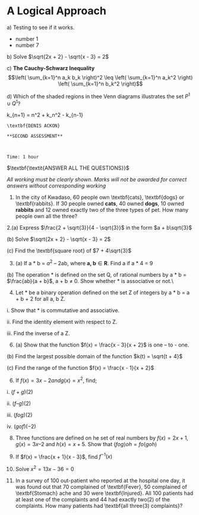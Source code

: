 # A Logical Approach

a) Testing to see if it works.
- number 1
- number 7

b) Solve $\sqrt{2x + 2} - \sqrt{x - 3} = 2$

c) **The Cauchy-Schwarz Inequality**
$$\left( \sum_{k=1}^n a_k b_k \right)^2 \leq \left( \sum_{k=1}^n a_k^2 \right) \left( \sum_{k=1}^n b_k^2 \right)$$

d) Which of the shaded regions in thee Venn
diagrams illustrates the set $P^{1} \cup Q^{1}$?


k_{n+1} = n^2 + k_n^2 - k_{n-1}



	\textbf{DENIS ACKON}
 
	**SECOND ASSESSMENT**
 

	                                                                                                      Time: 1 hour

$\textbf{\textit{ANSWER ALL THE QUESTIONS}}$

$\textit{All working must be clearly shown. Marks will not be awarded for correct answers without corresponding  working}$

1. In the city of Kwadaso, 60 people own \textbf{cats}, \textbf{dogs} or \textbf{rabbits}. If 30 people owned $\textbf{cats}$, 40 owned $\textbf{dogs}$, 10 owned $\textbf{rabbits}$ and 12 owned exactly two of the three types of pet. How many people own all the three?

2.(a) Express $\frac{2 + \sqrt{3}}{4 - \sqrt{3}}$ in the form $a + b\sqrt{3}$

(b) Solve $\sqrt{2x + 2} - \sqrt{x - 3} = 2$

(c) Find the \textbf{square root} of $7 + 4\sqrt{3}$

3. (a)  If a $\ast$ b = $a^2$ – 2ab, where $\textbf{a, b} \in  \textbf{R}$. Find a if a  $\ast$ 4 = 9

(b) The operation * is defined on the set Q, of rational numbers by a * b = $\frac{ab}{a + b}$, a + b $\neq$ 0. Show whether * is associative or not.\\

4. Let * be a binary operation defined on the set Z of integers by a * b = a + b + 2 for all a, b Z.
   
i. Show that * is commutative and associative.

ii. Find the identity element with respect to Z.

iii. Find the inverse of a Z.

6. (a) Show that the function $f(x) = \frac{x - 3}{x + 2}$ is one – to - one.

(b) Find the largest possible domain of the function $k(t) = \sqrt{t + 4}$

(c) Find the range of the function $f(x) = \frac{x - 1}{x + 2}$

6. If $f(x) = 3x - 2 and g(x) = x^2$, find;
   
i. $(f + g)(2)$

ii. $(f – g)(2)$

iii. $(fog)(2)$

iv. $(gof)(-2)$

8. Three functions are defined on he set of real numbers by $f(x) = 2x + 1$, $g(x) = 3x – 2$ and $h(x) = x + 5$. Show that $(fog)oh = fo(goh)$

9.  If $f(x) = \frac{x + 1}{x - 3}$, find $f^{-1}(x)$

10. Solve $x^2 = 13x - 36 = 0$

11.	In a survey of 100 out-patient who reported at the hospital one day, it was found out that 70 complained of \textbf{Fever}, 50 complained of \textbf{Stomach} ache and 30 were \textbf{Injured}. All 100 patients had at least one of the complaints and 44 had exactly two(2) of the complaints. How many patients had \textbf{all three(3) complaints}?


